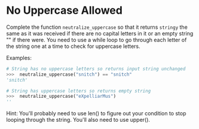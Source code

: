 # No Uppercase Allowed

Complete the function `neutralize_uppercase` so that it returns `stringy` the same as it was received if there are no capital letters in it or an empty string "" if there were. You need to use a while loop to go through each letter of the string one at a time to check for uppercase letters.

Examples:

```python
# String has no uppercase letters so returns input string unchanged
>>>  neutralize_uppercase("snitch") == "snitch"
'snitch'

# String has uppercase letters so returns empty string
>>>  neutralize_uppercase("eXpelliarMus")
''
```

Hint: You'll probably need to use len() to figure out your condition to stop looping through the string. You'll also need to use upper().